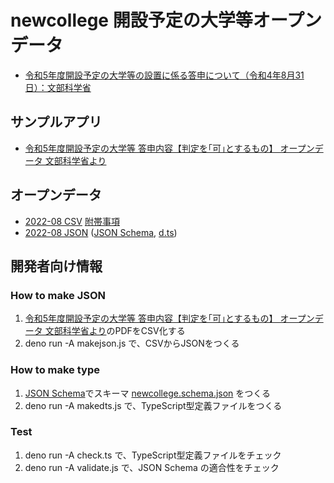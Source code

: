 # newcollege 開設予定の大学等オープンデータ
 
- [令和5年度開設予定の大学等の設置に係る答申について（令和4年8月31日）：文部科学省](https://www.mext.go.jp/b_menu/shingi/daigaku/toushin/attach/1420729_00009.htm)

## サンプルアプリ

- [令和5年度開設予定の大学等 答申内容【判定を｢可｣とするもの】 オープンデータ 文部科学省より](https://codeforkosen.github.io/newcollege/)

## オープンデータ

- [2022-08 CSV](https://codeforkosen.github.io/newcollege/newcollege202208.csv) [附帯事項](https://codeforkosen.github.io/newcollege/newcollege202208-notes.csv)
- [2022-08 JSON](https://codeforkosen.github.io/newcollege/newcollege202208.json) ([JSON Schema](newcollege.schema.json), [d.ts](NewCollege.d.ts))

## 開発者向け情報

### How to make JSON

1. [令和5年度開設予定の大学等 答申内容【判定を｢可｣とするもの】 オープンデータ 文部科学省より](https://codeforkosen.github.io/newcollege/)のPDFをCSV化する
2. deno run -A makejson.js で、CSVからJSONをつくる

### How to make type

1. [JSON Schema](https://json-schema.org/)でスキーマ [newcollege.schema.json](newcollege.schema.json) をつくる
2. deno run -A makedts.js で、TypeScript型定義ファイルをつくる

### Test

1. deno run -A check.ts で、TypeScript型定義ファイルをチェック
2. deno run -A validate.js で、JSON Schema の適合性をチェック

